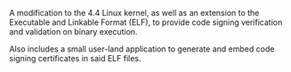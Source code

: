 A modification to the 4.4 Linux kernel, as well as an extension to
the Executable and Linkable Format (ELF), to provide code signing
verification and validation on binary execution.

Also includes a small user-land application to generate and embed code
signing certificates in said ELF files.
